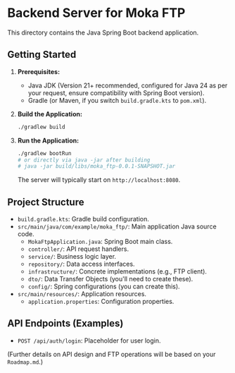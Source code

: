 # Backend Server for Moka FTP

This directory contains the Java Spring Boot backend application.

## Getting Started

1.  **Prerequisites:**
    *   Java JDK (Version 21+ recommended, configured for Java 24 as per your request, ensure compatibility with Spring Boot version).
    *   Gradle (or Maven, if you switch `build.gradle.kts` to `pom.xml`).

2.  **Build the Application:**
    ```bash
    ./gradlew build
    ```

3.  **Run the Application:**
    ```bash
    ./gradlew bootRun
    # or directly via java -jar after building
    # java -jar build/libs/moka_ftp-0.0.1-SNAPSHOT.jar
    ```
    The server will typically start on `http://localhost:8080`.

## Project Structure

-   `build.gradle.kts`: Gradle build configuration.
-   `src/main/java/com/example/moka_ftp/`: Main application Java source code.
    -   `MokaFtpApplication.java`: Spring Boot main class.
    -   `controller/`: API request handlers.
    -   `service/`: Business logic layer.
    -   `repository/`: Data access interfaces.
    -   `infrastructure/`: Concrete implementations (e.g., FTP client).
    -   `dto/`: Data Transfer Objects (you'll need to create these).
    -   `config/`: Spring configurations (you can create this).
-   `src/main/resources/`: Application resources.
    -   `application.properties`: Configuration properties.

## API Endpoints (Examples)

-   `POST /api/auth/login`: Placeholder for user login.

(Further details on API design and FTP operations will be based on your `Roadmap.md`.)
